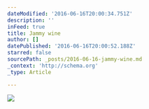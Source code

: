 ```yaml
---
dateModified: '2016-06-16T20:00:34.751Z'
description: ''
inFeed: true
title: Jammy wine
author: []
datePublished: '2016-06-16T20:00:52.188Z'
starred: false
sourcePath: _posts/2016-06-16-jammy-wine.md
_context: 'http://schema.org'
_type: Article

---
```

![](https://s3-us-west-2.amazonaws.com/the-grid-img/p/3be433acca8d96e06cb42a441c74af7b8b6edd96.jpg)